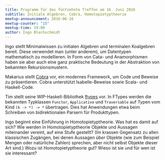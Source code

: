 ```yaml
---
title: Programm für das fünfzehnte Treffen am 16. Juni 2016
subtitle: Initiale Algebren, Cobra, Homotopietyptheorie
meetup-announcement: 2016-06-16
meetup-counter: "15"
meetup-time: 19:00
author: Ingo Blechschmidt
---
```


Ingo stellt Minimalwissen zu initialen Algebren und terminalen Koalgebren
bereit. Diese verwendet man (unter anderem), um Datentypen mathematisch zu
modellieren. In Form von Cata- und Anamorphismen haben sie aber auch eine ganz
praktische Bedeutung in der Abstraktion von bekannten Rekursionsmustern.

Makarius stellt [Cobra](http://www.flatmap.net/cobra) vor, ein modernes
Framework, um Code und Beweise zu präsentieren. Cobra unterstützt
Isabelle-Beweise sowie Scala- und Haskell-Code.

Tim stellt seine WIP-Haskell-Bibliothek [ftypes](https://github.com/timjb/ftypes) vor. In FTypes werden die bekannten Typklassen `Functor`, `Applicative` und `Traversable` auf Typen vom Kind `(k -> *) -> *` übertragen. Dies hat Anwendungen etwa beim Schreiben von bidirektionalen Parsern für Produkttypen.

Ingo beginnt eine Einführung in Homotopietyptheorie. Was hat es damit auf sich?
Wie werden in Homotopietyptheorie Objekte und Aussagen miteinander vereint, auf
eine Stufe gestellt? (Im krassen Gegensatz zu allen klassischen Zugängen, bei
denen Aussagen *über* Objekte (wie zum Beispiel Mengen oder natürliche Zahlen)
sprechen, aber nicht selbst Objekte dieser Art sind.) Wozu ist
Homotopietyptheorie gut? Wieso ist sie und für wen ist sie interessant?
